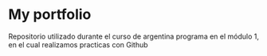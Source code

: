 # My portfolio
Repositorio utilizado durante el curso de argentina programa en el módulo 1, en el cual realizamos practicas con Github
